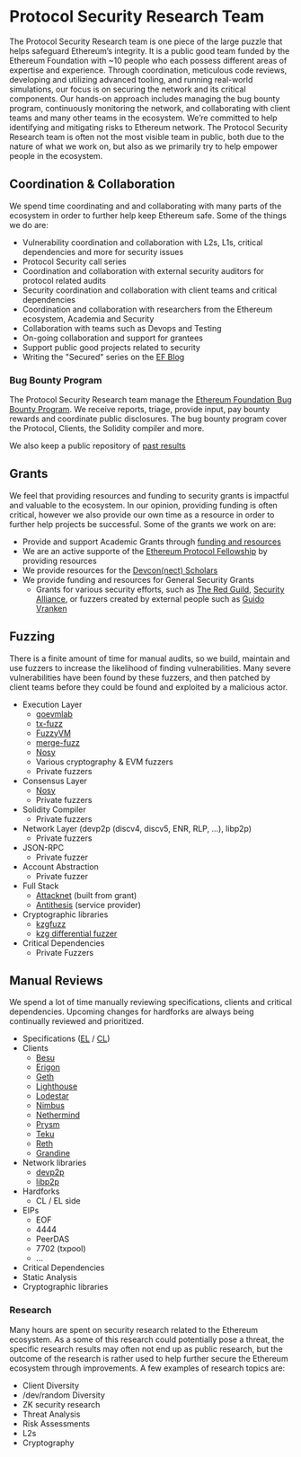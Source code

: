 # Protocol Security Research Team
The Protocol Security Research team is one piece of the large puzzle that helps safeguard Ethereum’s integrity. It is a public good team funded by the Ethereum Foundation with ~10 people who each possess different areas of expertise and experience. Through coordination, meticulous code reviews, developing and utilizing advanced tooling, and running real-world simulations, our focus is on securing the network and its critical components. Our hands-on approach includes managing the bug bounty program, continuously monitoring the network, and collaborating with client teams and many other teams in the ecosystem. We’re committed to help identifying and mitigating risks to Ethereum network. The Protocol Security Research team is often not the most visible team in public, both due to the nature of what we work on, but also as we primarily try to help empower people in the ecosystem.


## Coordination & Collaboration
We spend time coordinating and and collaborating with many parts of the ecosystem in order to further help keep Ethereum safe. Some of the things we do are:
- Vulnerability coordination and collaboration with L2s, L1s, critical dependencies and more for security issues 
- Protocol Security call series
- Coordination and collaboration with external security auditors for protocol related audits
- Security coordination and collaboration with client teams and critical dependencies
- Coordination and collaboration with researchers from the Ethereum ecosystem, Academia and Security
- Collaboration with teams such as Devops and Testing
- On-going collaboration and support for grantees
- Support public good projects related to security
- Writing the "Secured" series on the [EF Blog](https://blog.ethereum.org)


### Bug Bounty Program
The Protocol Security Research team manage the [Ethereum Foundation Bug Bounty Program](https://bounty.ethereum.org). We receive reports, triage, provide input, pay bounty rewards and coordinate public disclosures. The bug bounty program cover the Protocol, Clients, the Solidity compiler and more.

We also keep a public repository of [past results](https://github.com/ethereum/public-disclosures/)


## Grants
We feel that providing resources and funding to security grants is impactful and valuable to the ecosystem. In our opinion, providing funding is often critical, however we also provide our own time as a resource in order to further help projects be successful. Some of the grants we work on are:
- Provide and support Academic Grants through [funding and resources](https://blog.ethereum.org/2023/06/28/academic-grants-round-23)
- We are an active supporte of the [Ethereum Protocol Fellowship](https://github.com/eth-protocol-fellows/cohort-five/blob/main/projects/project-ideas.md#protocol-security) by providing resources
- We provide resources for the [Devcon(nect) Scholars](https://blog.ethereum.org/2023/06/26/devconnect-instanbul-scholars)
- We provide funding and resources for General Security Grants
    - Grants for various security efforts, such as [The Red Guild](https://blog.theredguild.org/about/), [Security Alliance](https://securityalliance.org/), or fuzzers created by external people such as [Guido Vranken](https://guidovranken.com/)


## Fuzzing
There is a finite amount of time for manual audits, so we build, maintain and use fuzzers to increase the likelihood of finding vulnerabilities. Many severe vulnerabilities have been found by these fuzzers, and then patched by client teams before they could be found and exploited by a malicious actor.
- Execution Layer
    - [goevmlab](https://github.com/holiman/goevmlab/)
    - [tx-fuzz](https://github.com/MariusVanDerWijden/tx-fuzz)
    - [FuzzyVM](https://github.com/MariusVanDerWijden/FuzzyVM)
    - [merge-fuzz](https://github.com/MariusVanDerWijden/merge-fuzz)
    - [Nosy](https://github.com/infosecual/nosy)
    - Various cryptography & EVM fuzzers
    - Private fuzzers
- Consensus Layer
    - [Nosy](https://github.com/infosecual/nosy)
    - Private fuzzers
- Solidity Compiler
    - Private fuzzers
- Network Layer (devp2p (discv4, discv5, ENR, RLP, ...), libp2p)
    - Private fuzzers
- JSON-RPC
    - Private fuzzer
- Account Abstraction
    - Private fuzzer
- Full Stack
    - [Attacknet](https://github.com/crytic/attacknet) (built from grant)
    - [Antithesis]() (service provider)
- Cryptographic libraries
    - [kzgfuzz](https://github.com/jtraglia/kzg-fuzz)
    - [kzg differential fuzzer](https://github.com/ethereum/c-kzg-4844/tree/main/fuzz)
- Critical Dependencies
    - Private Fuzzers


## Manual Reviews
We spend a lot of time manually reviewing specifications, clients and critical dependencies. Upcoming changes for hardforks are always being continually reviewed and prioritized.
- Specifications ([EL](https://github.com/ethereum/execution-specs) / [CL](https://github.com/ethereum/consensus-specs))
- Clients
    - [Besu](https://github.com/hyperledger/besu/)
    - [Erigon](https://github.com/ledgerwatch/erigon)
    - [Geth](https://github.com/ethereum/go-ethereum/)
    - [Lighthouse](https://github.com/sigp/lighthouse/)
    - [Lodestar](https://github.com/ChainSafe/lodestar/)
    - [Nimbus](https://github.com/status-im/nimbus-eth2)
    - [Nethermind](https://github.com/NethermindEth/nethermind/)
    - [Prysm](https://github.com/prysmaticlabs/prysm/)
    - [Teku](https://github.com/Consensys/teku)
    - [Reth](https://github.com/paradigmxyz/reth/)
    - [Grandine](https://github.com/grandinetech/grandine)
- Network libraries
    - [devp2p](https://github.com/ethereum/devp2p/)
    - [libp2p](https://github.com/libp2p)
- Hardforks
    - CL / EL side
- EIPs
    - EOF
    - 4444
    - PeerDAS
    - 7702 (txpool)
    - ...
- Critical Dependencies
- Static Analysis
- Cryptographic libraries


### Research
Many hours are spent on security research related to the Ethereum ecosystem. As a some of this research could potentially pose a threat, the specific research results may often not end up as public research, but the outcome of the research is rather used to help further secure the Ethereum ecosystem through improvements. A few examples of research topics are:
- Client Diversity
- /dev/random Diversity
- ZK security research
- Threat Analysis
- Risk Assessments
- L2s
- Cryptography
